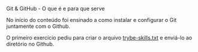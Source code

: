Git & GitHub - O que é e para que serve

No início do conteúdo foi ensinado a como instalar e configurar o Git juntamente com o Github.

O primeiro exercício pediu para criar o arquivo [trybe-skills.txt](https://github.com/Roberio-Almeida/trybe-exercicios/blob/main/Fundamentos/bloco-02-git-github-e-internet/trybe-skills.txt) e enviá-lo ao diretório no Github.
